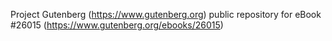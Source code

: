 Project Gutenberg (https://www.gutenberg.org) public repository for eBook #26015 (https://www.gutenberg.org/ebooks/26015)
